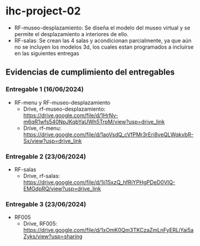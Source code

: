 # ihc-project-02

- RF-museo-desplazamiento: Se diseña el modelo del museo virtual y se permite el desplazamiento a interiores de ello.
- RF-salas: Se crean las 4 salas y acondicionan parcialmente, ya que aún no se incluyen los modelos 3d, los cuales estan programados a incluirse en las siguientes entregas


## Evidencias de cumplimiento del entregables
### Entregable 1 (16/06/2024)
- RF-menu y RF-museo-desplazamiento
  - Drive, rf-museo-desplazamiento: https://drive.google.com/file/d/1HrNv-m6qR1wfs540NpJKqbYaUWh5TrpM/view?usp=drive_link
  - Drive, rf-menu: https://drive.google.com/file/d/1aoVsdQ_cVfPMr3rEri8veQLWqkybR-Sx/view?usp=drive_link

### Entregable 2 (23/06/2024)
- RF-salas
  - Drive, rf-salas: https://drive.google.com/file/d/1ii15xzQ_hfRiYPHgPDeD0VIQ-EMGdpRQ/view?usp=drive_link

### Entregable 3 (23/06/2024)
- RF005
  - Drive, RF005: https://drive.google.com/file/d/1xOmK0Qm3TKCzaZmLnFyERLiYai5aZyks/view?usp=sharing
